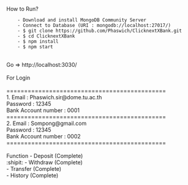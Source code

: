 How to Run?
```
    - Download and install MongoDB Community Server
    - Connect to Database (URI : mongodb://localhost:27017/)
    - $ git clone https://github.com/Phaswich/ClicknextXBank.git
    - $ cd ClicknextXBank
    - $ npm install
    - $ npm start
 ```
   <br>
   Go => http://localhost:3030/<br>
<br>
For Login<br>
<br>
    =============================================<br>
        1. Email : Phaswich.sir@dome.tu.ac.th<br>
        Password : 12345<br>
        Bank Account number : 0001<br>
    =============================================<br>
        2. Email : Sompong@gmail.com<br>
        Password : 12345<br>
        Bank Account number : 0002<br>
    =============================================<br>
 <br>
Function - Deposit (Complete)<br>:shipit:
         - Withdraw (Complete)<br>
         - Transfer (Complete)<br>
         - History (Complete)<br>
